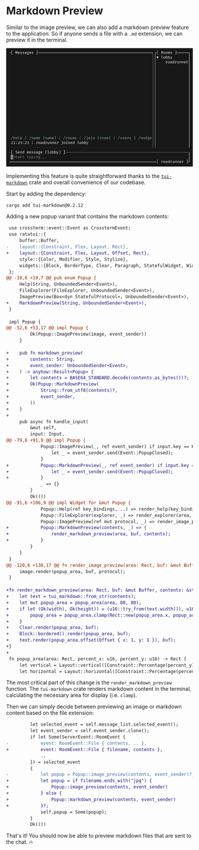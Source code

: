 # Markdown Preview

Similar to the image preview, we can also add a markdown preview feature to the application. So if anyone sends a file with a `.md` extension, we can preview it in the terminal.

![markdown preview](images/markdown_preview.gif)

Implementing this feature is quite straightforward thanks to the [`tui-markdown`](https://github.com/joshka/tui-markdown) crate and overall convenience of our codebase.

Start by adding the dependency:

```sh
cargo add tui-markdown@0.2.12
```

Adding a new popup variant that contains the markdown contents:

```diff
 use crossterm::event::Event as CrosstermEvent;
 use ratatui::{
     buffer::Buffer,
-    layout::{Constraint, Flex, Layout, Rect},
+    layout::{Constraint, Flex, Layout, Offset, Rect},
     style::{Color, Modifier, Style, Stylize},
     widgets::{Block, BorderType, Clear, Paragraph, StatefulWidget, Widget, Wrap},
 };
@@ -19,6 +19,7 @@ pub enum Popup {
     Help(String, UnboundedSender<Event>),
     FileExplorer(FileExplorer, UnboundedSender<Event>),
     ImagePreview(Box<dyn StatefulProtocol>, UnboundedSender<Event>),
+    MarkdownPreview(String, UnboundedSender<Event>),
 }

 impl Popup {
@@ -52,6 +53,17 @@ impl Popup {
         Ok(Popup::ImagePreview(image, event_sender))
     }

+    pub fn markdown_preview(
+        contents: String,
+        event_sender: UnboundedSender<Event>,
+    ) -> anyhow::Result<Popup> {
+        let contents = BASE64_STANDARD.decode(contents.as_bytes())?;
+        Ok(Popup::MarkdownPreview(
+            String::from_utf8(contents)?,
+            event_sender,
+        ))
+    }
+
     pub async fn handle_input(
         &mut self,
         input: Input,
@@ -79,6 +91,9 @@ impl Popup {
             Popup::ImagePreview(_, ref event_sender) if input.key == Key::Esc => {
                 let _ = event_sender.send(Event::PopupClosed);
             }
+            Popup::MarkdownPreview(_, ref event_sender) if input.key == Key::Esc => {
+                let _ = event_sender.send(Event::PopupClosed);
+            }
             _ => {}
         }
         Ok(())
@@ -91,6 +106,9 @@ impl Widget for &mut Popup {
             Popup::Help(ref key_bindings, ..) => render_help(key_bindings, area, buf),
             Popup::FileExplorer(explorer, _) => render_explorer(area, buf, explorer),
             Popup::ImagePreview(ref mut protocol, _) => render_image_preview(area, buf, protocol),
+            Popup::MarkdownPreview(contents, _) => {
+                render_markdown_preview(area, buf, contents);
+            }
         }
     }
 }
@@ -120,6 +138,17 @@ fn render_image_preview(area: Rect, buf: &mut Buffer, protocol: &mut Box<dyn Sta
     image.render(popup_area, buf, protocol);
 }

+fn render_markdown_preview(area: Rect, buf: &mut Buffer, contents: &str) {
+    let text = tui_markdown::from_str(contents);
+    let mut popup_area = popup_area(area, 80, 80);
+    if let (Ok(width), Ok(height)) = (u16::try_from(text.width()), u16::try_from(text.height())) {
+        popup_area = popup_area.clamp(Rect::new(popup_area.x, popup_area.y, width + 2, height + 2));
+    }
+    Clear.render(popup_area, buf);
+    Block::bordered().render(popup_area, buf);
+    text.render(popup_area.offset(Offset { x: 1, y: 1 }), buf);
+}
+
 fn popup_area(area: Rect, percent_x: u16, percent_y: u16) -> Rect {
     let vertical = Layout::vertical([Constraint::Percentage(percent_y)]).flex(Flex::Center);
     let horizontal = Layout::horizontal([Constraint::Percentage(percent_x)]).flex(Flex::Center);
```

The most critical part of this change is the `render_markdown_preview` function. The `tui-markdown` crate renders markdown content in the terminal, calculating the necessary area for display (i.e. `clamp`).

Then we can simply decide between previewing an image or markdown content based on the file extension:

```diff
         let selected_event = self.message_list.selected_event();
         let event_sender = self.event_sender.clone();
         if let Some(ServerEvent::RoomEvent {
-            event: RoomEvent::File { contents, .. },
+            event: RoomEvent::File { filename, contents },
             ..
         }) = selected_event
         {
-            let popup = Popup::image_preview(contents, event_sender)?;
+            let popup = if filename.ends_with("jpg") {
+                Popup::image_preview(contents, event_sender)
+            } else {
+                Popup::markdown_preview(contents, event_sender)
+            }?;
             self.popup = Some(popup);
         }
         Ok(())
```

That's it! You should now be able to preview markdown files that are sent to the chat. 🔥
